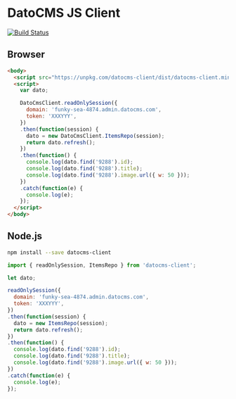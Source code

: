 # DatoCMS JS Client

[![Build Status](https://travis-ci.org/datocms/js-datocms-client.svg?branch=master)](https://travis-ci.org/datocms/js-datocms-client)

## Browser

```html
<body>
  <script src="https://unpkg.com/datocms-client/dist/datocms-client.min.js"></script>
  <script>
    var dato;

    DatoCmsClient.readOnlySession({
      domain: 'funky-sea-4874.admin.datocms.com',
      token: 'XXXYYY',
    })
    .then(function(session) {
      dato = new DatoCmsClient.ItemsRepo(session);
      return dato.refresh();
    })
    .then(function() {
      console.log(dato.find('9288').id);
      console.log(dato.find('9288').title);
      console.log(dato.find('9288').image.url({ w: 50 }));
    })
    .catch(function(e) {
      console.log(e);
    });
  </script>
</body>
```

## Node.js

```bash
npm install --save datocms-client
```

```js
import { readOnlySession, ItemsRepo } from 'datocms-client';

let dato;

readOnlySession({
  domain: 'funky-sea-4874.admin.datocms.com',
  token: 'XXXYYY',
})
.then(function(session) {
  dato = new ItemsRepo(session);
  return dato.refresh();
})
.then(function() {
  console.log(dato.find('9288').id);
  console.log(dato.find('9288').title);
  console.log(dato.find('9288').image.url({ w: 50 }));
})
.catch(function(e) {
  console.log(e);
});
```
